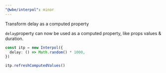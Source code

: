 ```yaml
---
"@wbe/interpol": minor
---
```


Transform delay as a computed property

`delay`property can now be used as a computed property, like props values & duration.

```ts
const itp = new Interpol({
  delay: () => Math.random() * 1000,
})

itp.refreshComputedValues()
```
